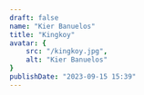 ```yaml
---
draft: false
name: "Kier Banuelos"
title: "Kingkoy"
avatar: {
    src: "/kingkoy.jpg",
    alt: "Kier Banuelos"
}
publishDate: "2023-09-15 15:39"
---
```

